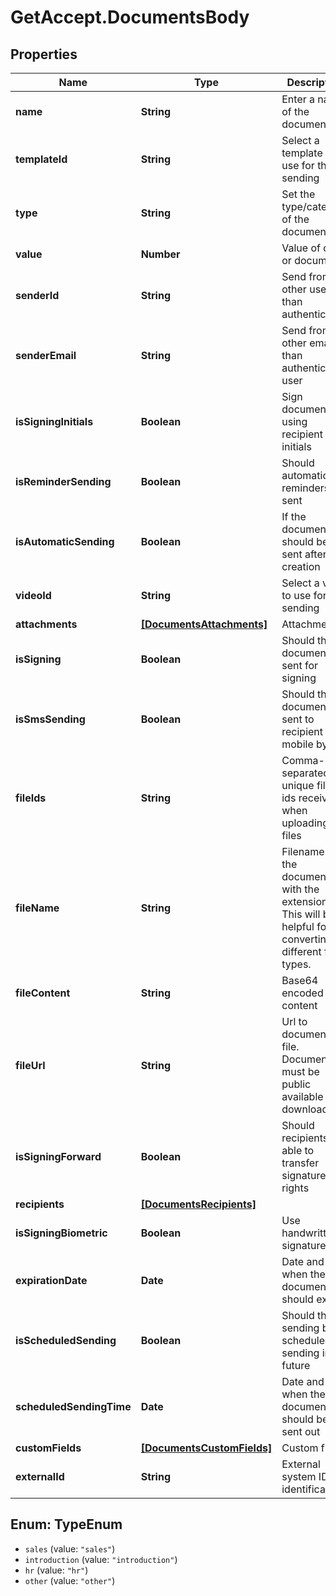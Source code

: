 # GetAccept.DocumentsBody

## Properties
Name | Type | Description | Notes
------------ | ------------- | ------------- | -------------
**name** | **String** | Enter a name of the document | 
**templateId** | **String** | Select a template to use for the sending | [optional] 
**type** | **String** | Set the type/category of the document | [optional] [default to &#x27;sales&#x27;]
**value** | **Number** | Value of deal or document | [optional] 
**senderId** | **String** | Send from other user than authenticated | [optional] 
**senderEmail** | **String** | Send from other email than authenticated user | [optional] 
**isSigningInitials** | **Boolean** | Sign document using recipient initials | [optional] 
**isReminderSending** | **Boolean** | Should automatic reminders be sent | [optional] 
**isAutomaticSending** | **Boolean** | If the document should be sent after creation | [optional] 
**videoId** | **String** | Select a video to use for the sending | [optional] 
**attachments** | [**[DocumentsAttachments]**](DocumentsAttachments.md) | Attachments | [optional] 
**isSigning** | **Boolean** | Should the document be sent for signing | [optional] 
**isSmsSending** | **Boolean** | Should the document be sent to recipient mobile by text | [optional] 
**fileIds** | **String** | Comma-separated, unique file-ids received when uploading files | [optional] 
**fileName** | **String** | Filename of the document, with the extension. This will be helpful for converting different file-types. | [optional] 
**fileContent** | **String** | Base64 encoded file content | [optional] 
**fileUrl** | **String** | Url to document file. Documents must be public available for download | [optional] 
**isSigningForward** | **Boolean** | Should recipients be able to transfer signature rights | [optional] 
**recipients** | [**[DocumentsRecipients]**](DocumentsRecipients.md) |  | [optional] 
**isSigningBiometric** | **Boolean** | Use handwritten signature | [optional] 
**expirationDate** | **Date** | Date and time when the document should expire | [optional] 
**isScheduledSending** | **Boolean** | Should the sending be scheduled for sending in the future | [optional] 
**scheduledSendingTime** | **Date** | Date and time when the document should be sent out | [optional] 
**customFields** | [**[DocumentsCustomFields]**](DocumentsCustomFields.md) | Custom field | [optional] 
**externalId** | **String** | External system ID for identification | [optional] 

<a name="TypeEnum"></a>
## Enum: TypeEnum

* `sales` (value: `"sales"`)
* `introduction` (value: `"introduction"`)
* `hr` (value: `"hr"`)
* `other` (value: `"other"`)

